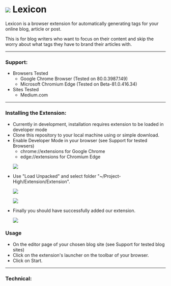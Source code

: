 # ![](https://i.ibb.co/KGb8D1w/dev-mode.png) Lexicon

Lexicon is a browser extension for automatically generating tags for your online blog, article or post.

This is for blog writers who want to focus on their content and skip the worry about what tags they have to brand their articles with.

 ---
### Support:
<ul>
<li>Browsers Tested
 <ul>
  <li>Google Chrome Browser (Tested on 80.0.3987.149)</li>
  <li>Microsoft Chromium Edge (Tested on Beta-81.0.416.34)</li>
 </ul>
</li>
<li>Sites Tested
 <ul>
  <li>Medium.com</li>
 </ul>
</li>
</ul>

---
### Installing the Extension:
<ul>
 <li>Currently in development, installation requires extension to be loaded in developer mode</li>
 <li>Clone this repository to your local machine using or simple download.</li>
 <li>Enable Developer Mode in your browser (see Support for tested Browsers)
  <ul>
   <li>chrome://extensions for Google Chrome</li>
   <li>edge://extensions for Chromium Edge</li>
  </ul>
 </li>
 
 ![](https://i.ibb.co/KGb8D1w/dev-mode.png)
 <li>Use "Load Unpacked" and select folder "~/Project-High/Extension/Extension".
 
 ![](https://i.ibb.co/sRDYTQC/load-unpacked.png)

 ![](https://i.ibb.co/5cDb5Tq/load-unpacked-file-select.png)
 </li>
 <li>Finally you should have successfully added our extension.

 ![](https://i.ibb.co/ZJGg43M/confirmation.png)
 </li>
</ul>

### Usage
<ul>
<li>On the editor page of your chosen blog site (see Support for tested blog sites)</li> 
<li>Click on the extension's launcher on the toolbar of your browser.</li>
<li>Click on Start.</li>
</ul>

---
### Technical: 
